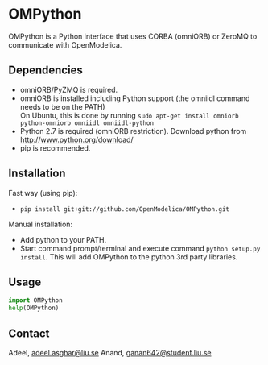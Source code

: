 # OMPython

OMPython is a Python interface that uses CORBA (omniORB) or ZeroMQ to communicate with OpenModelica.

## Dependencies

- omniORB/PyZMQ is required.
- omniORB is installed including Python support (the omniidl command needs to be on the PATH)  
  On Ubuntu, this is done by running `sudo apt-get install omniorb python-omniorb omniidl omniidl-python`
- Python 2.7 is required (omniORB restriction). Download python from http://www.python.org/download/
- pip is recommended.

## Installation

Fast way (using pip):
- `pip install git+git://github.com/OpenModelica/OMPython.git`

Manual installation:
- Add python to your PATH.
- Start command prompt/terminal and execute command `python setup.py install`. This will add OMPython to the python 3rd party libraries.

## Usage

```python
import OMPython
help(OMPython)
```

## Contact
Adeel, adeel.asghar@liu.se
Anand, ganan642@student.liu.se
